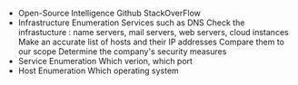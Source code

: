- Open-Source Intelligence
Github
StackOverFlow
- Infrastructure Enumeration
Services such as DNS
Check the infrastucture : name servers, mail servers, web servers, cloud instances
Make an accurate list of hosts and their IP addresses
Compare them to our scope
Determine the company's security measures
- Service Enumeration
Which verion, which port
- Host Enumeration
Which operating system